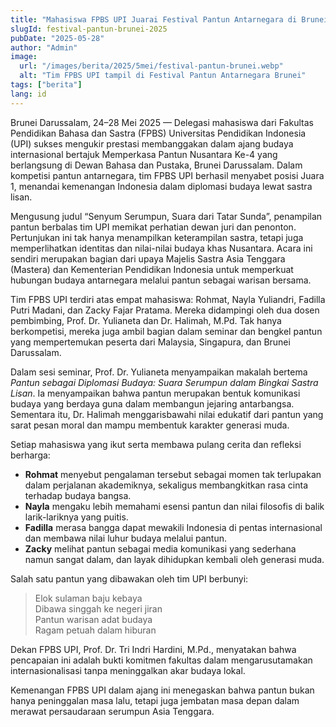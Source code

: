 ```yaml
---
title: "Mahasiswa FPBS UPI Juarai Festival Pantun Antarnegara di Brunei, Harumkan Budaya Indonesia"
slugId: festival-pantun-brunei-2025
pubDate: "2025-05-28"
author: "Admin"
image:
  url: "/images/berita/2025/5mei/festival-pantun-brunei.webp"
  alt: "Tim FPBS UPI tampil di Festival Pantun Antarnegara Brunei"
tags: ["berita"]
lang: id
---
```


Brunei Darussalam, 24–28 Mei 2025 — Delegasi mahasiswa dari Fakultas Pendidikan Bahasa dan Sastra (FPBS) Universitas Pendidikan Indonesia (UPI) sukses mengukir prestasi membanggakan dalam ajang budaya internasional bertajuk Memperkasa Pantun Nusantara Ke-4 yang berlangsung di Dewan Bahasa dan Pustaka, Brunei Darussalam. Dalam kompetisi pantun antarnegara, tim FPBS UPI berhasil menyabet posisi Juara 1, menandai kemenangan Indonesia dalam diplomasi budaya lewat sastra lisan.

Mengusung judul “Senyum Serumpun, Suara dari Tatar Sunda”, penampilan pantun berbalas tim UPI memikat perhatian dewan juri dan penonton. Pertunjukan ini tak hanya menampilkan keterampilan sastra, tetapi juga memperlihatkan identitas dan nilai-nilai budaya khas Nusantara. Acara ini sendiri merupakan bagian dari upaya Majelis Sastra Asia Tenggara (Mastera) dan Kementerian Pendidikan Indonesia untuk memperkuat hubungan budaya antarnegara melalui pantun sebagai warisan bersama.

Tim FPBS UPI terdiri atas empat mahasiswa: Rohmat, Nayla Yuliandri, Fadilla Putri Madani, dan Zacky Fajar Pratama. Mereka didampingi oleh dua dosen pembimbing, Prof. Dr. Yulianeta dan Dr. Halimah, M.Pd. Tak hanya berkompetisi, mereka juga ambil bagian dalam seminar dan bengkel pantun yang mempertemukan peserta dari Malaysia, Singapura, dan Brunei Darussalam.

Dalam sesi seminar, Prof. Dr. Yulianeta menyampaikan makalah bertema *Pantun sebagai Diplomasi Budaya: Suara Serumpun dalam Bingkai Sastra Lisan*. Ia menyampaikan bahwa pantun merupakan bentuk komunikasi budaya yang berdaya guna dalam membangun jejaring antarbangsa. Sementara itu, Dr. Halimah menggarisbawahi nilai edukatif dari pantun yang sarat pesan moral dan mampu membentuk karakter generasi muda.

Setiap mahasiswa yang ikut serta membawa pulang cerita dan refleksi berharga:
- **Rohmat** menyebut pengalaman tersebut sebagai momen tak terlupakan dalam perjalanan akademiknya, sekaligus membangkitkan rasa cinta terhadap budaya bangsa.  
- **Nayla** mengaku lebih memahami esensi pantun dan nilai filosofis di balik larik-lariknya yang puitis.  
- **Fadilla** merasa bangga dapat mewakili Indonesia di pentas internasional dan membawa nilai luhur budaya melalui pantun.  
- **Zacky** melihat pantun sebagai media komunikasi yang sederhana namun sangat dalam, dan layak dihidupkan kembali oleh generasi muda.

Salah satu pantun yang dibawakan oleh tim UPI berbunyi:
> Elok sulaman baju kebaya  
> Dibawa singgah ke negeri jiran  
> Pantun warisan adat budaya  
> Ragam petuah dalam hiburan  

Dekan FPBS UPI, Prof. Dr. Tri Indri Hardini, M.Pd., menyatakan bahwa pencapaian ini adalah bukti komitmen fakultas dalam mengarusutamakan internasionalisasi tanpa meninggalkan akar budaya lokal.

Kemenangan FPBS UPI dalam ajang ini menegaskan bahwa pantun bukan hanya peninggalan masa lalu, tetapi juga jembatan masa depan dalam merawat persaudaraan serumpun Asia Tenggara.  
